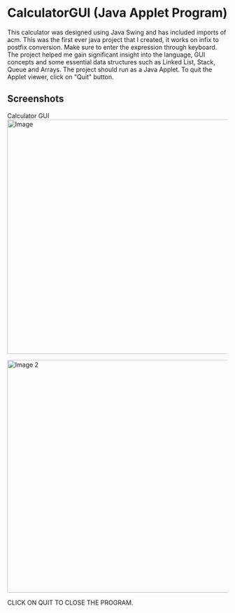 # CalculatorGUI (Java Applet Program)
This calculator was designed using Java Swing and has included imports of acm. This was the first ever java project that I created, it works on infix to postfix conversion. Make sure to enter the expression through keyboard. The project helped me gain significant insight into the language, GUI concepts and some essential data structures such as Linked List, Stack, Queue and Arrays. 
The project should run as a Java Applet. To quit the Applet viewer, click on "Quit" button.

## Screenshots

Calculator GUI
<img width="536" alt="Image" src="https://user-images.githubusercontent.com/89951512/180935543-4f5b34fa-f141-4783-a004-5b4d5641772e.png">


<img width="532" alt="Image 2" src="https://user-images.githubusercontent.com/89951512/180935617-b7e88f13-c37c-4768-ad7c-813e883c7f83.png">

CLICK ON QUIT TO CLOSE THE PROGRAM. 
